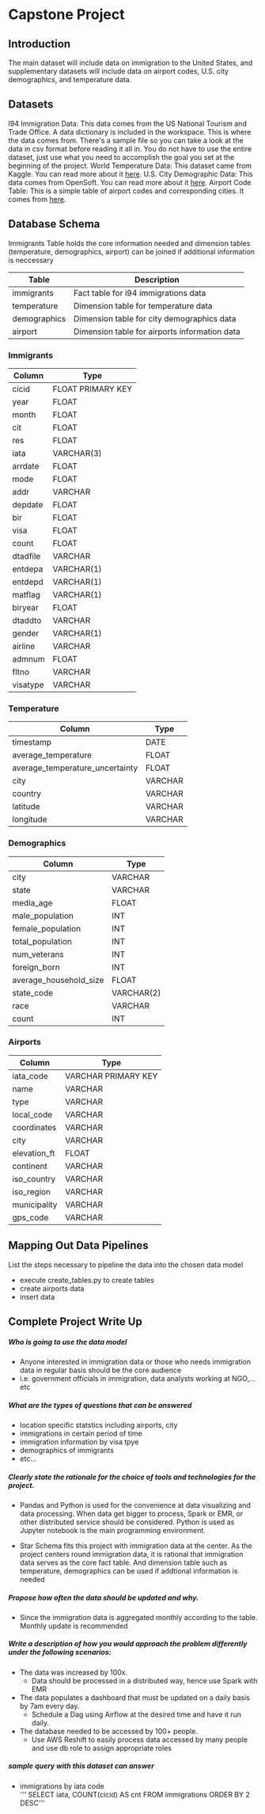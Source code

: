 # Capstone Project

## Introduction
The main dataset will include data on immigration to the United States, and supplementary datasets will include data on airport codes, U.S. city demographics, and temperature data. 

## Datasets
I94 Immigration Data: This data comes from the US National Tourism and Trade Office. A data dictionary is included in the workspace. This is where the data comes from. There's a sample file so you can take a look at the data in csv format before reading it all in. You do not have to use the entire dataset, just use what you need to accomplish the goal you set at the beginning of the project.
World Temperature Data: This dataset came from Kaggle. You can read more about it [here](https://www.kaggle.com/berkeleyearth/climate-change-earth-surface-temperature-data).
U.S. City Demographic Data: This data comes from OpenSoft. You can read more about it [here](https://public.opendatasoft.com/explore/dataset/us-cities-demographics/export/).
Airport Code Table: This is a simple table of airport codes and corresponding cities. It comes from [here](https://datahub.io/core/airport-codes#data).

## Database Schema

Immigrants Table holds the core information needed and dimension tables (temperature, demographics, airport) can be joined if additional information is  neccessary 

| Table |Description |
| --- |-----------|
| immigrants | Fact table for i94 immigrations data|
| temperature | Dimension table for temperature data|
| demographics| Dimension table for city demographics data|
| airport | Dimension table for airports information data|

### Immigrants

| Column |Type|
| --- |-----------|
|cicid  |  FLOAT PRIMARY KEY|
|    year  |   FLOAT|
|    month  |  FLOAT|
|    cit    |  FLOAT|
|    res    |  FLOAT|
|    iata   |  VARCHAR(3)|
|    arrdate | FLOAT|
|    mode   |  FLOAT|
|    addr   |  VARCHAR|
|    depdate | FLOAT|
|    bir     | FLOAT|
|    visa    | FLOAT|
|    count   | FLOAT|
|    dtadfile |VARCHAR|
|    entdepa | VARCHAR(1)|
|    entdepd | VARCHAR(1)|
|    matflag | VARCHAR(1)|
|    biryear | FLOAT|
|    dtaddto | VARCHAR|
|    gender  | VARCHAR(1)|
|    airline | VARCHAR|
|    admnum  | FLOAT |
|    fltno   | VARCHAR |
|   visatype | VARCHAR |

### Temperature

| Column |Type|
| --- |-----------|
|    timestamp              |        DATE|
|    average_temperature     |       FLOAT|
|    average_temperature_uncertainty | FLOAT|
|    city                      |     VARCHAR|
|    country                   |     VARCHAR|
|    latitude                   |    VARCHAR|
|    longitude                 |     VARCHAR|

### Demographics

| Column |Type|
| --- |-----------|
|    city           |        VARCHAR|
|    state          |        VARCHAR|
|    media_age      |        FLOAT|
|    male_population |       INT|
|    female_population  |    INT|
|    total_population   |    INT|
|    num_veterans       |    INT|
|    foreign_born       |    INT|
|    average_household_size | FLOAT|
|    state_code         |    VARCHAR(2)|
|    race               |    VARCHAR|
|    count              |    INT|

### Airports

| Column |Type|
| --- |-----------|
|    iata_code  |  VARCHAR PRIMARY KEY |
|    name       |  VARCHAR |
|    type       |  VARCHAR |
|    local_code  | VARCHAR |
|    coordinates | VARCHAR|
|    city        | VARCHAR|
|    elevation_ft | FLOAT|
|    continent  |  VARCHAR|
|    iso_country | VARCHAR|
|    iso_region  | VARCHAR|
|    municipality  | VARCHAR|
|    gps_code   |  VARCHAR|

## Mapping Out Data Pipelines
List the steps necessary to pipeline the data into the chosen data model
- execute create_tables.py to create tables
- create airports data
- insert data

## Complete Project Write Up
##### Who is going to use the data model
- Anyone interested in immigration data or those who needs immigration data in regular basis should be the core audience  
- i.e. government officials in immigration, data analysts working at NGO,... etc

##### What are the types of questions that can be answered
- location specific statstics including airports, city
- immigrations in certain period of time
- immigration information by visa tpye
- demographics of immigrants
- etc...

  
##### Clearly state the rationale for the choice of tools and technologies for the project.
- Pandas and Python is used for the convenience at data visualizing and data processing. When data get bigger to process, Spark or EMR, or other distributed service should be considered. Python is used as Jupyter notebook is the main programming environment.  

- Star Schema fits this project with immigration data at the center. As the project centers round immigration data, it is rational that immigration data serves as the core fact table. And dimension table such as temperature, demographics can be used if addtional information is needed
    
##### Propose how often the data should be updated and why.
- Since the immigration data is aggregated monthly according to the table. Monthly update is recommended

##### Write a description of how you would approach the problem differently under the following scenarios:
 * The data was increased by 100x.
     - Data should be processed in a distributed way, hence use Spark with EMR
 * The data populates a dashboard that must be updated on a daily basis by 7am every day.
     - Schedule a Dag using Airflow at the desired time and have it run daily.
 * The database needed to be accessed by 100+ people.
     - Use AWS Reshift to easily process data accessed by many people and use db role to assign appropriate roles

##### sample query with this dataset can answer
- immigrations by iata code  
    ''' SELECT iata, COUNT(cicid) AS cnt
        FROM immigrations
        ORDER BY 2 DESC'''
